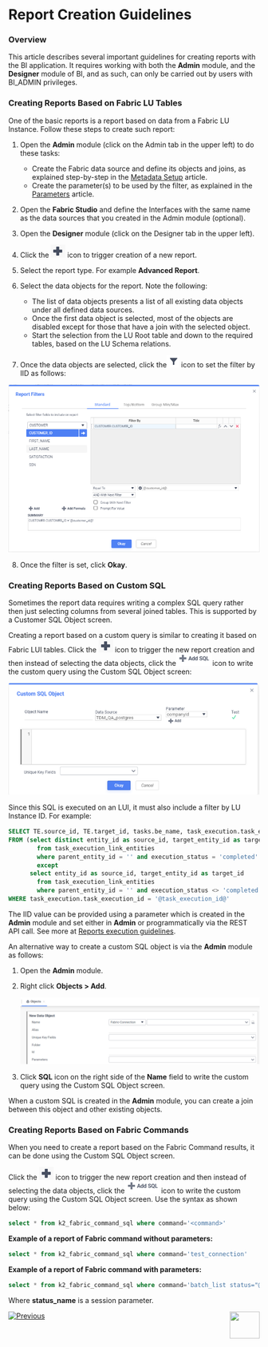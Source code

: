 # Report Creation Guidelines

### Overview

This article describes several important guidelines for creating reports with the BI application. It requires working with both the **Admin** module, and the **Designer** module of BI, and as such, can only be carried out by users with BI_ADMIN privileges.

### Creating Reports Based on Fabric LU Tables

One of the basic reports is a report based on data from a Fabric LU Instance. Follow these steps to create such report:

1. Open the **Admin** module (click on the Admin tab in the upper left) to do these tasks:

   * Create the Fabric data source and define its objects and joins, as explained step-by-step in the [Metadata Setup](03_Metadata_Setup.md) article. 
   * Create the parameter(s) to be used by the filter, as explained in the [Parameters](04_parameters.md) article.
2. Open the **Fabric Studio** and define the Interfaces with the same name as the data sources that you created in the Admin module (optional). 
3. Open the **Designer** module (click on the Designer tab in the upper left).  
4. Click the ![image](images/create_icon.PNG) icon to trigger creation of a new report.
5. Select the report type. For example **Advanced Report**. 
6. Select the data objects for the report. Note the following:
   * The list of data objects presents a list of all existing data objects under all defined data sources. 
   * Once the first data object is selected, most of the objects are disabled except for those that have a join with the selected object.
   * Start the selection from the LU Root table and down to the required tables, based on the LU Schema relations. 
7. Once the data objects are selected, click the![image](images/filter_icon.PNG) icon to set the filter by IID as follows:

![image](images/filter_definition.PNG)

8. Once the filter is set, click **Okay**. 

### Creating Reports Based on Custom SQL

Sometimes the report data requires writing a complex SQL query rather then just selecting columns from several joined tables. This is supported by a Customer SQL Object screen.

Creating a report based on a custom query is similar to creating it based on Fabric LUI tables.  Click the ![image](images/create_icon.PNG) icon to trigger the new report creation and then instead of selecting the data objects, click the![image](images/add_sql_icon.PNG)icon to write the custom query using the Custom SQL Object screen:

![image](images/custom_sql_obj.PNG)

Since this SQL is executed on an LUI, it must also include a filter by LU Instance ID. For example:

~~~sql
SELECT TE.source_id, TE.target_id, tasks.be_name, task_execution.task_execution_id, 'Copied' as status
FROM (select distinct entity_id as source_id, target_entity_id as target_id
		from task_execution_link_entities
		where parent_entity_id = '' and execution_status = 'completed'
		except
	  select entity_id as source_id, target_entity_id as target_id
		from task_execution_link_entities
		where parent_entity_id = '' and execution_status <> 'completed') TE, tasks, task_execution
WHERE task_execution.task_execution_id = '@task_execution_id@'
~~~

The IID value can be provided using a parameter which is created in the **Admin** module and set either in **Admin** or programmatically via the REST API call. See more at [Reports execution guidelines](06_report_execution_guidelines.md). 

An alternative way to create a custom SQL object is via the **Admin** module as follows:

1. Open the **Admin** module.

2. Right click **Objects > Add**.

   ![image](images/custom_sql_from_admin.PNG)

3. Click **SQL** icon on the right side of the **Name** field to write the custom query using the Custom SQL Object screen.

When a custom SQL is created in the **Admin** module, you can create a join between this object and other existing objects.

### Creating Reports Based on Fabric Commands

When you need to create a report based on the Fabric Command results, it can be done using the Custom SQL Object screen. 

Click the ![image](images/create_icon.PNG) icon to trigger the new report creation and then instead of selecting the data objects, click the![image](images/add_sql_icon.PNG)icon to write the custom query using the Custom SQL Object screen. Use the syntax as shown below:

~~~sql
select * from k2_fabric_command_sql where command='<command>'
~~~

**Example of a report of Fabric command without parameters:**

~~~sql
select * from k2_fabric_command_sql where command='test_connection'
~~~

**Example of a report of Fabric command with parameters:**

~~~sql
select * from k2_fabric_command_sql where command='batch_list status="@status_name@";'
~~~

Where **status_name** is a session parameter.



[![Previous](/articles/images/Previous.png)](04_parameters.md)[<img align="right" width="60" height="54" src="/articles/images/Next.png">](06_report_execution_guidelines.md)
